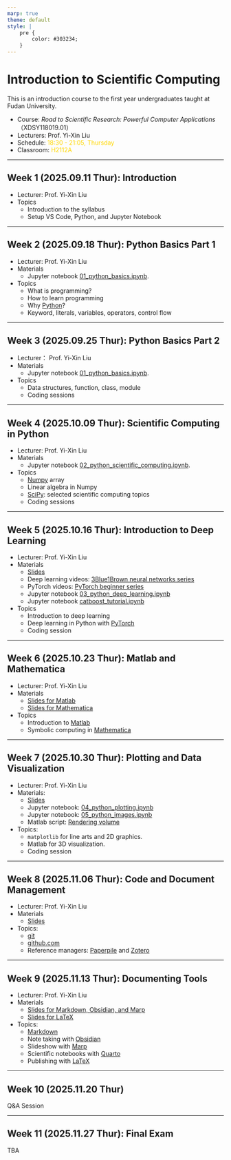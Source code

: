 ```yaml
---
marp: true
theme: default
style: |
    pre {
        color: #303234;
    }
---
```


<!--
backgroundColor: #191a2e
color: skyblue
-->
# Introduction to Scientific Computing

This is an introduction course to the first year undergraduates taught at Fudan University.

- Course: _Road to Scientific Research: Powerful Computer Applications_ （XDSY118019.01）
- Lecturers: Prof. Yi-Xin Liu
- Schedule: <span style=color:gold>18:30 - 21:05, Thursday</span>
- Classroom: <span style=color:gold>H2112A</span>

---

## Week 1 (2025.09.11 Thur): Introduction
- Lecturer: Prof. Yi-Xin Liu
- Topics
  - Introduction to the syllabus
  - Setup VS Code, Python, and Jupyter Notebook

---

## Week 2 (2025.09.18 Thur): Python Basics Part 1
- Lecturer: Prof. Yi-Xin Liu
- Materials
  - Jupyter notebook [01_python_basics.ipynb](notebooks/01_python_basics.ipynb).
- Topics
  - What is programming?
  - How to learn programming
  - Why [Python](https://www.python.org/)?
  - Keyword, literals, variables, operators, control flow

---

## Week 3 (2025.09.25 Thur): Python Basics Part 2
- Lecturer： Prof. Yi-Xin Liu
- Materials
  - Jupyter notebook [01_python_basics.ipynb](notebooks/01_python_basics.ipynb).
- Topics
  - Data structures, function, class, module
  - Coding sessions

---

## Week 4 (2025.10.09 Thur): Scientific Computing in Python
- Lecturer: Prof. Yi-Xin Liu
- Materials
  - Jupyter notebook [02_python_scientific_computing.ipynb](notebooks/02_python_scientific_computing.ipynb).
- Topics
  - [Numpy](https://numpy.org/) array
  - Linear algebra in Numpy
  - [SciPy](https://scipy.org/): selected scientific computing topics
  - Coding sessions

---

## Week 5 (2025.10.16 Thur): Introduction to Deep Learning
- Lecturer: Prof. Yi-Xin Liu
- Materials
  - [Slides](slides/week5.html)
  - Deep learning videos: [3Blue1Brown neural networks series](https://youtube.com/playlist?list=PLZHQObOWTQDNU6R1_67000Dx_ZCJB-3pi)
  - PyTorch videos: [PyTorch beginner series](https://youtube.com/playlist?list=PL_lsbAsL_o2CTlGHgMxNrKhzP97BaG9ZN)
  - Jupyter notebook [03_python_deep_learning.ipynb](notebooks/03_python_deep_learning.ipynb)
  - Jupyter notebook [catboost_tutorial.ipynb](notebooks/catboost_tutorial.ipynb)
- Topics
  - Introduction to deep learning
  - Deep learning in Python with [PyTorch](https://pytorch.org/)
  - Coding session

---

## Week 6 (2025.10.23 Thur): Matlab and Mathematica
- Lecturer: Prof. Yi-Xin Liu
- Materials
  - [Slides for Matlab](slides/week6_matlab.html)
  - [Slides for Mathematica](slides/week6_mathematica.html)
- Topics
  - Introduction to [Matlab](https://www.mathworks.com/products/matlab.html)
  - Symbolic computing in [Mathematica](https://www.wolfram.com/mathematica/)

---

## Week 7 (2025.10.30 Thur): Plotting and Data Visualization
- Lecturer: Prof. Yi-Xin Liu
- Materials:
  - [Slides](slides/week7.html)
  - Jupyter notebook: [04_python_plotting.ipynb](notebooks/04_python_plotting.ipynb)
  - Jupyter notebook: [05_python_images.ipynb](notebooks/05_python_images.ipynb)
  - Matlab script: [Rendering volume](scripts/visual3d_lyx.m)
- Topics:
  - `matplotlib` for line arts and 2D graphics.
  - Matlab for 3D visualization.
  - Coding session

---

## Week 8 (2025.11.06 Thur): Code and Document Management
- Lecturer: Prof. Yi-Xin Liu
- Materials
  - [Slides](slides/week8.html)
- Topics:
  - [git](https://git-scm.com/)
  - [github.com](https://github.com/)
  - Reference managers: [Paperpile](https://paperpile.com/?welcome) and [Zotero](https://www.zotero.org/)

---

## Week 9 (2025.11.13 Thur): Documenting Tools
- Lecturer: Prof. Yi-Xin Liu
- Materials
  - [Slides for Markdown, Obsidian, and Marp](slides/week9_markdown.html)
  - [Slides for LaTeX](slides/week9_latex.html)
- Topics:
  - [Markdown](https://daringfireball.net/projects/markdown/syntax)
  - Note taking with [Obsidian](https://obsidian.md/)
  - Slideshow with [Marp](https://yhatt.github.io/marp/)
  - Scientific notebooks with [Quarto](https://quarto.org/)
  - Publishing with [LaTeX](https://www.latex-project.org/)

---

## Week 10 (2025.11.20 Thur)

Q&A Session

---

## Week 11 (2025.11.27 Thur): Final Exam

TBA

<!--
Step 1. Goto the repo [https://github.com/liuyxpp/XDSY118019-exam](https://github.com/liuyxpp/XDSY118019-exam) to see a list of problems.

Step 2. Submit your solutions and related documents as a Pull Request to the repo [https://github.com/liuyxpp/XDSY118019-exam](https://github.com/liuyxpp/XDSY118019-exam).

Final exam problems can be also found below:

- [Part 1: Project](exam/finalexam-part1.pdf)
- [Part 2: Problems](exam/finalexam-part2.pdf)

Deadline: 21:30, 2025.11.27

<span style=color:gold>**Attention**: Making a Pull Request to a GitHub repo is part of the final exam. Fail to do so will FAIL the exam!</span>